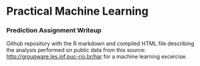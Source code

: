 # Practical Machine Learning

### Prediction Assignment Writeup

Github repository with the R markdown and compiled HTML file describing the analysis performed on public data from this source: http://groupware.les.inf.puc-rio.br/har for a machine learning excercise.
